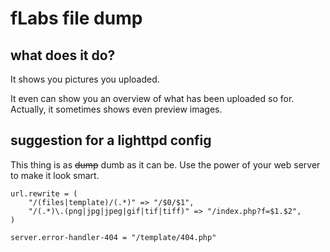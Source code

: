 # fLabs file dump

## what does it do?

It shows you pictures you uploaded.

It even can show you an overview of what has been uploaded so for. Actually, it sometimes  shows even preview images.

## suggestion for a lighttpd config

This thing is as <del>dump</del> dumb as it can be. Use the power of your web server to make it look smart.

	url.rewrite = (
		"/(files|template)/(.*)" => "/$0/$1",
		"/(.*)\.(png|jpg|jpeg|gif|tif|tiff)" => "/index.php?f=$1.$2",
	)
	
	server.error-handler-404 = "/template/404.php"
